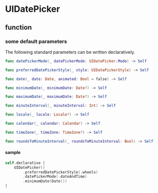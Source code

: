 # UIDatePicker

## function

### some default parameters

The following standard parameters can be written declaratively.

```swift
func datePickerMode(_ datePickerMode: UIDatePicker.Mode) -> Self

func preferredDatePickerStyle(_ style: UIDatePickerStyle) -> Self

func date(_ date: Date, animated: Bool = false) -> Self

func minimumDate(_ minimumDate: Date?) -> Self

func maximumDate(_ maximumDate: Date?) -> Self

func minuteInterval(_ minuteInterval: Int) -> Self

func locale(_ locale: Locale?) -> Self

func calendar(_ calendar: Calendar) -> Self

func timeZone(_ timeZone: TimeZone?) -> Self

func roundsToMinuteInterval(_ roundsToMinuteInterval: Bool) -> Self
```

#### sample

```swift
self.declarative {
    UIDatePicker()
        .preferredDatePickerStyle(.wheels)
        .datePickerMode(.dateAndTime)
        .minimumDate(Date())
}
```
